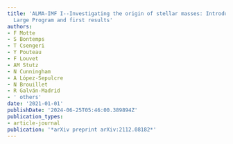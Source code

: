 ```yaml
---
title: 'ALMA-IMF I--Investigating the origin of stellar masses: Introduction to the
  Large Program and first results'
authors:
- F Motte
- S Bontemps
- T Csengeri
- Y Pouteau
- F Louvet
- AM Stutz
- N Cunningham
- A López-Sepulcre
- N Brouillet
- R Galván-Madrid
- ' others'
date: '2021-01-01'
publishDate: '2024-06-25T05:46:00.389894Z'
publication_types:
- article-journal
publication: '*arXiv preprint arXiv:2112.08182*'
---
```

